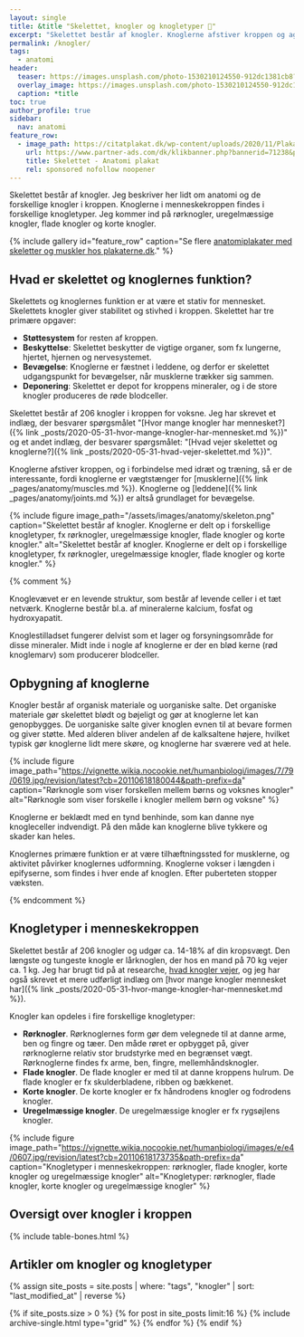 ```yaml
---
layout: single
title: &title "Skelettet, knogler og knogletyper 🦴"
excerpt: "Skelettet består af knogler. Knoglerne afstiver kroppen og agerer vægtstænger for musklerne, så kroppen kan bevæge sig. Knoglerne opdeles i forskellige knogletyper."
permalink: /knogler/
tags:
  - anatomi
header:
  teaser: https://images.unsplash.com/photo-1530210124550-912dc1381cb8?ixlib=rb-1.2.1&ixid=eyJhcHBfaWQiOjEyMDd9&auto=format&fit=crop&w=400&q=80
  overlay_image: https://images.unsplash.com/photo-1530210124550-912dc1381cb8?ixlib=rb-1.2.1&ixid=eyJhcHBfaWQiOjEyMDd9&auto=format&fit=crop&w=1950&q=80
  caption: *title
toc: true
author_profile: true
sidebar:
  nav: anatomi
feature_row:
  - image_path: https://citatplakat.dk/wp-content/uploads/2020/11/Plakat-med-menneskets-skelet-AN10028.png
    url: https://www.partner-ads.com/dk/klikbanner.php?bannerid=71238&partnerid=28187&htmlurl=https://citatplakat.dk/plakater/skelettet-anatomi-plakat-2/
    title: Skelettet - Anatomi plakat
    rel: sponsored nofollow noopener
---
```


Skelettet består af knogler. Jeg beskriver her lidt om anatomi og de forskellige knogler i kroppen. Knoglerne i menneskekroppen findes i forskellige knogletyper. Jeg kommer ind på rørknogler, uregelmæssige knogler, flade knogler og korte knogler.

{% include gallery id="feature_row" caption="Se flere [anatomiplakater med skeletter og muskler hos plakaterne.dk](https://www.plakaterne.dk/anatomi-anatomiplakater-muskler-skeletter/)." %}

## Hvad er skelettet og knoglernes funktion?

Skelettets og knoglernes funktion er at være et stativ for mennesket. Skelettets knogler giver stabilitet og stivhed i kroppen. Skelettet har tre primære opgaver:

- **Støttesystem** for resten af kroppen.
- **Beskyttelse**: Skelettet beskytter de vigtige organer, som fx lungerne, hjertet, hjernen og nervesystemet.
- **Bevægelse**: Knoglerne er fæstnet i leddene, og derfor er skelettet udgangspunkt for bevægelser, når musklerne trækker sig sammen.
- **Deponering**: Skelettet er depot for kroppens mineraler, og i de store knogler produceres de røde blodceller.

Skelettet består af 206 knogler i kroppen for voksne. Jeg har skrevet et indlæg, der besvarer spørgsmålet "[Hvor mange knogler har mennesket?]({% link _posts/2020-05-31-hvor-mange-knogler-har-mennesket.md %})" og et andet indlæg, der besvarer spørgsmålet: "[Hvad vejer skelettet og knoglerne?]({% link _posts/2020-05-31-hvad-vejer-skelettet.md %})".

Knoglerne afstiver kroppen, og i forbindelse med idræt og træning, så er de interessante, fordi knoglerne er vægtstænger for [musklerne]({% link _pages/anatomy/muscles.md %}). Knoglerne og [leddene]({% link _pages/anatomy/joints.md %}) er altså grundlaget for bevægelse.

{% include figure image_path="/assets/images/anatomy/skeleton.png" caption="Skelettet består af knogler. Knoglerne er delt op i forskellige knogletyper, fx rørknogler, uregelmæssige knogler, flade knogler og korte knogler." alt="Skelettet består af knogler. Knoglerne er delt op i forskellige knogletyper, fx rørknogler, uregelmæssige knogler, flade knogler og korte knogler." %}

{% comment %}

Knoglevævet er en levende struktur, som består af levende celler i et tæt netværk. Knoglerne består bl.a. af mineralerne kalcium, fosfat og hydroxyapatit.

Knoglestilladset fungerer delvist som et lager og forsyningsområde for disse mineraler. Midt inde i nogle af knoglerne er der en blød kerne (rød knoglemarv) som producerer blodceller.

## Opbygning af knoglerne

Knogler består af organisk materiale og uorganiske salte. Det organiske materiale gør skelettet blødt og bøjeligt og gør at knoglerne let kan genopbygges. De uorganiske salte giver knoglen evnen til at bevare formen og giver støtte. Med alderen bliver andelen af de kalksaltene højere, hvilket typisk gør knoglerne lidt mere skøre, og knoglerne har sværere ved at hele.

{% include figure image_path="https://vignette.wikia.nocookie.net/humanbiologi/images/7/79/0619.jpg/revision/latest?cb=20110618180044&path-prefix=da" caption="Rørknogle som viser forskellen mellem børns og voksnes knogler" alt="Rørknogle som viser forskelle i knogler mellem børn og voksne" %}

Knoglerne er beklædt med en tynd benhinde, som kan danne nye knogleceller indvendigt. På den måde kan knoglerne blive tykkere og skader kan heles.

Knoglernes primære funktion er at være tilhæftningssted for musklerne, og aktivitet påvirker knoglernes udformning. Knoglerne vokser i længden i epifyserne, som findes i hver ende af knoglen. Efter puberteten stopper væksten.

{% endcomment %}

## Knogletyper i menneskekroppen

Skelettet består af 206 knogler og udgør ca. 14-18% af din kropsvægt. Den længste og tungeste knogle er lårknoglen, der hos en mand på 70 kg vejer ca. 1 kg. Jeg har brugt tid på at researche, [hvad knogler vejer](/hvad-vejer-skelettet/), og jeg har også skrevet et mere udførligt indlæg om [hvor mange knogler mennesket har]({% link _posts/2020-05-31-hvor-mange-knogler-har-mennesket.md %}).

Knogler kan opdeles i fire forskellige knogletyper:

- **Rørknogler**. Rørknoglernes form gør dem velegnede til at danne arme, ben og fingre og tæer. Den måde røret er opbygget på, giver rørknoglerne relativ stor brudstyrke med en begrænset vægt. Rørknoglerne findes fx arme, ben, fingre, mellemhåndsknogler.
- **Flade knogler**. De flade knogler er med til at danne kroppens hulrum. De flade knogler er fx skulderbladene, ribben og bækkenet.
- **Korte knogler**. De korte knogler er fx håndrodens knogler og fodrodens knogler.
- **Uregelmæssige knogler**. De uregelmæssige knogler er fx rygsøjlens knogler.

{% include figure image_path="https://vignette.wikia.nocookie.net/humanbiologi/images/e/e4/0607.jpg/revision/latest?cb=20110618173735&path-prefix=da" caption="Knogletyper i menneskekroppen: rørknogler, flade knogler, korte knogler og uregelmæssige knogler" alt="Knogletyper: rørknogler, flade knogler, korte knogler og uregelmæssige knogler" %}

## Oversigt over knogler i kroppen

{% include table-bones.html %}

## Artikler om knogler og knogletyper

<div class="feature__wrapper">

{% assign site_posts = site.posts | where: "tags", "knogler" | sort: "last_modified_at" | reverse %}

{% if site_posts.size > 0 %}
  {% for post in site_posts limit:16 %}
    {% include archive-single.html type="grid" %}
  {% endfor %}
{% endif %}

</div>
